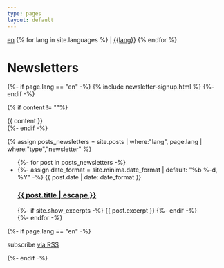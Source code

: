 ```yaml
---
type: pages
layout: default
---
```

<link rel="stylesheet" href="/assets/css/main.css">

<div class="localization">
  <a href="/en/newsletters/">en</a>
  {% for lang in site.languages %}
    | <a href="/{{ lang }}/newsletters/">{{lang}}</a>
  {% endfor %}
</div>

<h1 class="post-title">Newsletters</h1>

{%- if page.lang == "en" -%}
  {% include newsletter-signup.html %}
{%- endif -%}

{% if content != ""%}
  <div class="post-content">
    {{ content }}
  </div>
{%- endif -%}

{% assign posts_newsletters = site.posts | where:"lang", page.lang | where:"type","newsletter" %}

<ul class="post-list">
  {%- for post in posts_newsletters -%}
  <li>
    {%- assign date_format = site.minima.date_format | default: "%b %-d, %Y" -%}
    <span class="post-meta">{{ post.date | date: date_format }}</span>
    <h3>
      <a class="post-link" href="{{ post.url | relative_url }}">
        {{ post.title | escape }}
      </a>
    </h3>
    {%- if site.show_excerpts -%}
      {{ post.excerpt }}
    {%- endif -%}
  </li>
  {%- endfor -%}
</ul>

{%- if page.lang == "en" -%}
  <p class="rss-subscribe">subscribe <a href="{{ "/feed.xml" | relative_url }}">via RSS</a></p>
{%- endif -%}
